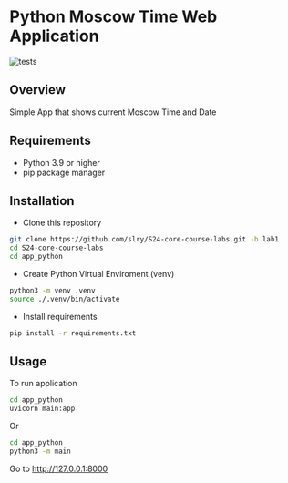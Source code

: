 # Python Moscow Time Web Application
![tests](https://github.com/slry/S24-core-course-labs/actions/workflows/tests.yml/badge.svg?branch=lab1)

## Overview
Simple App that shows current Moscow Time and Date

## Requirements
- Python 3.9 or higher
- pip package manager

## Installation
- Clone this repository
```bash
git clone https://github.com/slry/S24-core-course-labs.git -b lab1
cd S24-core-course-labs
cd app_python
```
- Create Python Virtual Enviroment (venv)
```bash
python3 -m venv .venv
source ./.venv/bin/activate
```
- Install requirements
```bash
pip install -r requirements.txt
```

## Usage
To run application
```bash
cd app_python
uvicorn main:app
```
Or
```bash
cd app_python
python3 -m main
```
Go to http://127.0.0.1:8000

